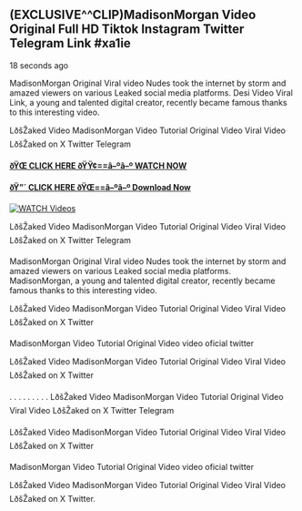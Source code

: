 ## (EXCLUSIVE^^CLIP)MadisonMorgan Video Original Full HD Tiktok Instagram Twitter Telegram Link #xa1ie

18 seconds ago

MadisonMorgan Original Viral video Nudes took the internet by storm and amazed viewers on various Leaked social media platforms. Desi Video Viral Link, a young and talented digital creator, recently became famous thanks to this interesting video.

LðšŽaked Video MadisonMorgan Video Tutorial Original Video Viral Video LðšŽaked on X Twitter Telegram

**[ðŸŒ CLICK HERE ðŸŸ¢==â–ºâ–º WATCH NOW](https://clips-mediaa.blogspot.com/2025/02/video-viral-download.html)**

**[ðŸ”´ CLICK HERE ðŸŒ==â–ºâ–º Download Now](https://clips-mediaa.blogspot.com/2025/02/video-viral-download.html)**

[![WATCH Videos](https://i.imgur.com/dJHk4Zq.gif)](https://clips-mediaa.blogspot.com/2025/02/video-viral-download.html)

LðšŽaked Video MadisonMorgan Video Tutorial Original Video Viral Video LðšŽaked on X Twitter Telegram

MadisonMorgan Original Viral video Nudes took the internet by storm and amazed viewers on various Leaked social media platforms. MadisonMorgan, a young and talented digital creator, recently became famous thanks to this interesting video.

LðšŽaked Video MadisonMorgan Video Tutorial Original Video Viral Video LðšŽaked on X Twitter

MadisonMorgan Video Tutorial Original Video video oficial twitter

LðšŽaked Video MadisonMorgan Video Tutorial Original Video Viral Video LðšŽaked on X Twitter

. . . . . . . . . LðšŽaked Video MadisonMorgan Video Tutorial Original Video Viral Video LðšŽaked on X Twitter Telegram

LðšŽaked Video MadisonMorgan Video Tutorial Original Video Viral Video LðšŽaked on X Twitter

MadisonMorgan Video Tutorial Original Video video oficial twitter

LðšŽaked Video MadisonMorgan Video Tutorial Original Video Viral Video LðšŽaked on X Twitter.